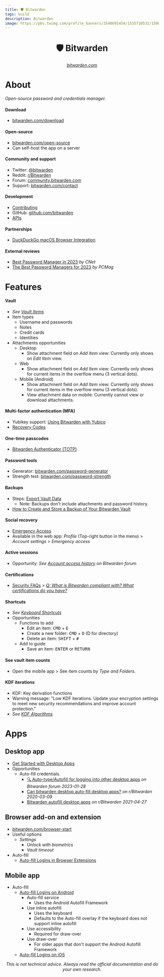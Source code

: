```yaml
---
title: 🛡 Bitwarden
tags: build
description: Bitwarden
image: https://pbs.twimg.com/profile_banners/3540691454/1535710532/1500x500
---
```


<h1 style="text-align: center;">🛡 Bitwarden</h1>

<p style="text-align: center;
          font-style: italic"><a href="https://bitwarden.com" target="_blank">bitwarden.com</a></p>

# About

*Open-source password and credentials manager.*

#### Download

- [bitwarden.com/download](https://bitwarden.com/download)

#### Open-source

- [bitwarden.com/open-source](https://bitwarden.com/open-source/)
- Can self-host the app on a server

#### Community and support

- Twitter: [@bitwarden](https://twitter.com/bitwarden)
- Reddit: [r/Bitwarden](https://www.reddit.com/r/Bitwarden)
- Forum: [community.bitwarden.com](https://community.bitwarden.com/)
- Support: [bitwarden.com/contact](https://bitwarden.com/contact)


#### Development

- [Contributing](https://contributing.bitwarden.com/)
- GitHub: [github.com/bitwarden](https://github.com/bitwarden)
- [APIs](https://bitwarden.com/help/bitwarden-apis/)

#### Partnerships

- [DuckDuckGo macOS Browser Integration](https://bitwarden.com/help/duckduckgo-macos-browser-integration/)

#### External reviews

- [Best Password Manager in 2023](https://www.cnet.com/tech/services-and-software/best-password-manager) *by CNet*
- [The Best Password Managers for 2023](https://www.pcmag.com/picks/the-best-password-managers) *by PCMag*

# Features

#### Vault

- *See [Vault Items](https://bitwarden.com/help/managing-items/)*
- Item types
    - Username and passwords
    - Notes
    - Credit cards
    - Identities
- Attachments opportunities
    - Desktop
        - Show attachment field on *Add Item* view: Currently only shows on *Edit Item* view.
    - Web
        - Show attachment field on *Add Item* view: Currently only shows for current items in the overflow menu (3 vertical dots).
    - Mobile (Android)
        - Show attachment field on *Add Item* view: Currently only shows for current items in the overflow menu (3 vertical dots).
        - View attachment data on mobile: Currently cannot view or download attachments.

#### Multi-factor authentication (MFA)

- Yubikey support: [Using Bitwarden with Yubico](https://bitwarden.com/resources/using-bitwarden-with-yubico/?amp)
- [Recovery Codes](https://bitwarden.com/help/two-step-recovery-code/)

#### One-time passcodes

- [Bitwarden Authenticator (TOTP)](https://bitwarden.com/help/authenticator-keys/)

#### Password tools

- Generator: [bitwarden.com/password-generator](https://bitwarden.com/password-generator)
- Strength test: [bitwarden.com/password-strength](https://bitwarden.com/password-strength)

#### Backups

- Steps: [Export Vault Data](https://bitwarden.com/help/export-your-data/#export-a-personal-vault)
    - Note: Backups don't include attachments and password history.
- [How to Create and Store a Backup of Your Bitwarden Vault](https://bitwarden.com/resources/guide-how-to-create-and-store-a-backup-of-your-bitwarden-vault/)

#### Social recovery

- [Emergency Access](https://bitwarden.com/help/emergency-access/#use-emergency-access)
- Available in the web app: *Profile* (Top-right button in the menu) > *Account settings > Emergency access*

#### Active sessions

- Opportunity: *See [Account access history](https://community.bitwarden.com/t/account-access-history/118) on Bitwarden forum*

#### Certifications

- [Security FAQs](https://bitwarden.com/help/security-faqs/) > *[Q: What is Bitwarden compliant with? What certifications do you have?](https://bitwarden.com/help/security-faqs/#q-what-is-bitwarden-compliant-with-what-certifications-do-you-have)*

#### Shortcuts

- *See [Keyboard Shortcuts](https://bitwarden.com/help/keyboard-shortcuts/)*
- Opportunities
    - Functions to add
        - Edit an item: <kbd>CMD</kbd> + <kbd>E</kbd>
        - Create a new folder: <kbd>CMD</kbd> + <kbd>D</kbd> (D for directory)
        - Delete an item: <kbd>SHIFT</kbd> + <kbd>#</kbd>
    - Add to guide
        - Save an item: <kbd>ENTER</kbd> or <kbd>RETURN</kbd>

#### See vault item counts

- Open the mobile app > See item counts by *Type and Folders.*

#### KDF iterations

- KDF: Key derivation functions
- Warning message: "Low KDF iterations. Update your encryption settings to meet new security recommendations and improve account protection."
- *See [KDF Algorithms](https://bitwarden.com/help/kdf-algorithms)*

# Apps

## Desktop app

- [Get Started with Desktop Apps](https://bitwarden.com/help/getting-started-desktop/)
- Opportunities
    - Auto-fill credentials.
        - [🔍 Auto-type/Autofill for logging into other desktop apps](https://community.bitwarden.com/t/auto-type-autofill-for-logging-into-other-desktop-apps/158) *on Bitwarden forum 2023-01-28*
        - [Can bitwarden desktop auto-fill desktop apps?](https://www.reddit.com/r/Bitwarden/comments/fg1yu2/can_bitwarden_desktop_autofill_desktop_apps/) *on r/Bitwarden 2020-03-09*
        - [Bitwarden autofill desktop apps](https://www.reddit.com/r/Bitwarden/comments/mzjuga/bitwarden_autofill_desktop_apps/) *on r/Bitwarden 2021-04-27*

## Browser add-on and extension

- [bitwarden.com/browser-start](https://bitwarden.com/browser-start)
- Useful options
    - *Settings*
        - *Unlock with biometrics*
        - *Vault timeout*
- Auto-fill
    - [Auto-fill Logins in Browser Extensions](https://bitwarden.com/help/auto-fill-browser/)

## Mobile app

- Auto-fill
    - [Auto-fill Logins on Android](https://bitwarden.com/help/auto-fill-android/)
        - Auto-fill service
            - Uses the Android Autofill Framework
        - Use inline autofill
            - Uses the keyboard
            - Defaults to the Auto-fill overlay if the keyboard does not support inline autofill
        - Use accessibility
            - Required for draw-over
        - Use draw-over
            - For older apps that don't support the Android Autofill Framework
    - [Auto-fill Logins on iOS](https://bitwarden.com/help/auto-fill-ios/)

<p style="text-align: center; font-style: italic">This is not technical advice. Always read the official documentation and do your own research.</p>